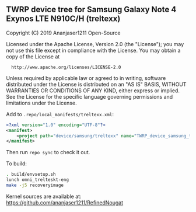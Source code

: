 ## TWRP device tree for Samsung Galaxy Note 4 Exynos LTE N910C/H (treltexx)

 Copyright (C) 2019 Ananjaser1211 Open-Source

 Licensed under the Apache License, Version 2.0 (the "License");
 you may not use this file except in compliance with the License.
 You may obtain a copy of the License at

      http://www.apache.org/licenses/LICENSE-2.0

 Unless required by applicable law or agreed to in writing, software
 distributed under the License is distributed on an "AS IS" BASIS,
 WITHOUT WARRANTIES OR CONDITIONS OF ANY KIND, either express or implied.
 See the License for the specific language governing permissions and
 limitations under the License.


Add to `.repo/local_manifests/treltexx.xml`:

```xml
<?xml version="1.0" encoding="UTF-8"?>
<manifest>
	<project path="device/samsung/treltexx" name="TWRP_device_samsung_treltexx" remote="minie04" revision="twrp-7.1_trelteskt" />
</manifest>
```

Then run `repo sync` to check it out.

To build:

```sh
. build/envsetup.sh
lunch omni_trelteskt-eng
make -j5 recoveryimage
```

Kernel sources are available at: https://github.com/ananjaser1211/RefinedNougat
